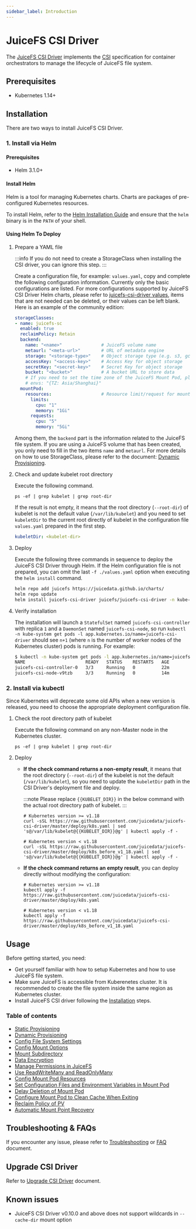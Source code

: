 ```yaml
---
sidebar_label: Introduction
---
```


# JuiceFS CSI Driver

The [JuiceFS CSI Driver](https://github.com/juicedata/juicefs-csi-driver) implements the [CSI](https://github.com/container-storage-interface/spec/blob/master/spec.md) specification for container orchestrators to manage the lifecycle of JuiceFS file system.

## Prerequisites

- Kubernetes 1.14+

## Installation

There are two ways to install JuiceFS CSI Driver.

### 1. Install via Helm

#### Prerequisites

- Helm 3.1.0+

#### Install Helm

Helm is a tool for managing Kubernetes charts. Charts are packages of pre-configured Kubernetes resources.

To install Helm, refer to the [Helm Installation Guide](https://helm.sh/docs/intro/install) and ensure that the `helm` binary is in the `PATH` of your shell.

#### Using Helm To Deploy

1. Prepare a YAML file

   :::info
   If you do not need to create a StorageClass when installing the CSI driver, you can ignore this step.
   :::

   Create a configuration file, for example: `values.yaml`, copy and complete the following configuration information.
   Currently only the basic configurations are listed. For more configurations supported by JuiceFS CSI Driver Helm charts,
   please refer to [juicefs-csi-driver values](https://github.com/juicedata/charts/blob/main/charts/juicefs-csi-driver/README.md#values),
   items that are not needed can be deleted, or their values can be left blank. Here is an example of the community edition:

   ```yaml title="values.yaml"
   storageClasses:
   - name: juicefs-sc
     enabled: true
     reclaimPolicy: Retain
     backend:
       name: "<name>"               # JuiceFS volume name
       metaurl: "<meta-url>"        # URL of metadata engine
       storage: "<storage-type>"    # Object storage type (e.g. s3, gcs, oss, cos)
       accessKey: "<access-key>"    # Access Key for object storage
       secretKey: "<secret-key>"    # Secret Key for object storage
       bucket: "<bucket>"           # A bucket URL to store data
       # If you need to set the time zone of the JuiceFS Mount Pod, please uncomment the next line, the default is UTC time.
       # envs: "{TZ: Asia/Shanghai}"
     mountPod:
       resources:                   # Resource limit/request for mount pod
         limits:
           cpu: "1"
           memory: "1Gi"
         requests:
           cpu: "5"
           memory: "5Gi"
   ```

   Among them, the `backend` part is the information related to the JuiceFS file system. If you are using a JuiceFS volume that has been created, you only need to fill in the two items `name` and `metaurl`.
   For more details on how to use StorageClass, please refer to the document: [Dynamic Provisioning](./examples/dynamic-provisioning.md).

2. Check and update kubelet root directory

   Execute the following command.

   ```shell
   ps -ef | grep kubelet | grep root-dir
   ```

   If the result is not empty, it means that the root directory (`--root-dir`) of kubelet is not the default value (`/var/lib/kubelet`) and you need to set `kubeletDir` to the current root directly of kubelet in the configuration file `values.yaml` prepared in the first step.

   ```yaml title="values.yaml"
   kubeletDir: <kubelet-dir>
   ```

3. Deploy

   Execute the following three commands in sequence to deploy the JuiceFS CSI Driver through Helm. If the Helm configuration file is not prepared, you can omit the last `-f ./values.yaml` option when executing the `helm install` command.

   ```sh
   helm repo add juicefs https://juicedata.github.io/charts/
   helm repo update
   helm install juicefs-csi-driver juicefs/juicefs-csi-driver -n kube-system -f ./values.yaml
   ```

4. Verify installation

   The installation will launch a `StatefulSet` named `juicefs-csi-controller` with replica `1` and a `DaemonSet` named `juicefs-csi-node`, so run `kubectl -n kube-system get pods -l app.kubernetes.io/name=juicefs-csi-driver` should see `n+1` (where `n` is the number of worker nodes of the Kubernetes cluster) pods is running. For example:

   ```sh
   $ kubectl -n kube-system get pods -l app.kubernetes.io/name=juicefs-csi-driver
   NAME                       READY   STATUS    RESTARTS   AGE
   juicefs-csi-controller-0   3/3     Running   0          22m
   juicefs-csi-node-v9tzb     3/3     Running   0          14m
   ```

### 2. Install via kubectl

Since Kubernetes will deprecate some old APIs when a new version is released, you need to choose the appropriate deployment configuration file.

1. Check the root directory path of kubelet

   Execute the following command on any non-Master node in the Kubernetes cluster.

   ```shell
   ps -ef | grep kubelet | grep root-dir
   ```

2. Deploy

   - **If the check command returns a non-empty result**, it means that the root directory (`--root-dir`) of the kubelet is not the default (`/var/lib/kubelet`), so you need to update the `kubeletDir` path in the CSI Driver's deployment file and deploy.

     :::note
     Please replace `{{KUBELET_DIR}}` in the below command with the actual root directory path of kubelet.
     :::

     ```shell
     # Kubernetes version >= v1.18
     curl -sSL https://raw.githubusercontent.com/juicedata/juicefs-csi-driver/master/deploy/k8s.yaml | sed 's@/var/lib/kubelet@{{KUBELET_DIR}}@g' | kubectl apply -f -
     ```

     ```shell
     # Kubernetes version < v1.18
     curl -sSL https://raw.githubusercontent.com/juicedata/juicefs-csi-driver/master/deploy/k8s_before_v1_18.yaml | sed 's@/var/lib/kubelet@{{KUBELET_DIR}}@g' | kubectl apply -f -
     ```

   - **If the check command returns an empty result**, you can deploy directly without modifying the configuration:

     ```shell
     # Kubernetes version >= v1.18
     kubectl apply -f https://raw.githubusercontent.com/juicedata/juicefs-csi-driver/master/deploy/k8s.yaml
     ```

     ```shell
     # Kubernetes version < v1.18
     kubectl apply -f https://raw.githubusercontent.com/juicedata/juicefs-csi-driver/master/deploy/k8s_before_v1_18.yaml
     ```

## Usage

Before getting started, you need:

* Get yourself familiar with how to setup Kubernetes and how to use JuiceFS file system.
* Make sure JuiceFS is accessible from Kuberenetes cluster. It is recommended to create the file system inside the same region as Kubernetes cluster.
* Install JuiceFS CSI driver following the [Installation](#installation) steps.

### Table of contents

* [Static Provisioning](examples/static-provisioning.md)
* [Dynamic Provisioning](examples/dynamic-provisioning.md)
* [Config File System Settings](examples/format-options.md)
* [Config Mount Options](examples/mount-options.md)
* [Mount Subdirectory](examples/subpath.md)
* [Data Encryption](examples/encrypt.md)
* [Manage Permissions in JuiceFS](examples/permission.md)
* [Use ReadWriteMany and ReadOnlyMany](examples/rwx-and-rox.md)
* [Config Mount Pod Resources](examples/mount-resources.md)
* [Set Configuration Files and Environment Variables in Mount Pod](examples/config-and-env.md)
* [Delay Deletion of Mount Pod](examples/delay-delete.md)
* [Configure Mount Pod to Clean Cache When Exiting](examples/cache-clean.md)
* [Reclaim Policy of PV](examples/reclaim-policy.md)
* [Automatic Mount Point Recovery](recover_failed_mountpoint.md)

## Troubleshooting & FAQs

If you encounter any issue, please refer to [Troubleshooting](troubleshooting.md) or [FAQ](faq) document.

## Upgrade CSI Driver

Refer to [Upgrade CSI Driver](upgrade-csi-driver.md) document.

## Known issues

- JuiceFS CSI Driver v0.10.0 and above does not support wildcards in `--cache-dir` mount option
